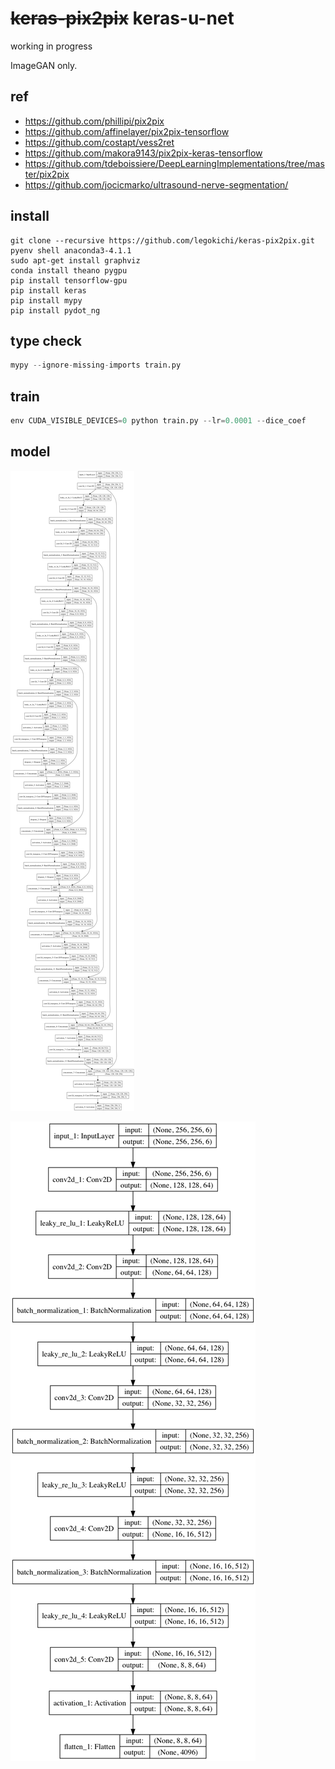 # ~~keras-pix2pix~~ keras-u-net

working in progress

ImageGAN only.

## ref

* https://github.com/phillipi/pix2pix
* https://github.com/affinelayer/pix2pix-tensorflow
* https://github.com/costapt/vess2ret
* https://github.com/makora9143/pix2pix-keras-tensorflow
* https://github.com/tdeboissiere/DeepLearningImplementations/tree/master/pix2pix
* https://github.com/jocicmarko/ultrasound-nerve-segmentation/

## install

```
git clone --recursive https://github.com/legokichi/keras-pix2pix.git
pyenv shell anaconda3-4.1.1
sudo apt-get install graphviz
conda install theano pygpu
pip install tensorflow-gpu
pip install keras
pip install mypy
pip install pydot_ng
```


## type check

```python
mypy --ignore-missing-imports train.py 
```


## train


```python
env CUDA_VISIBLE_DEVICES=0 python train.py --lr=0.0001 --dice_coef
```

## model

![unet](https://raw.githubusercontent.com/legokichi/keras-pix2pix/master/unet.png)

![disc](https://raw.githubusercontent.com/legokichi/keras-pix2pix/master/disc.png)
